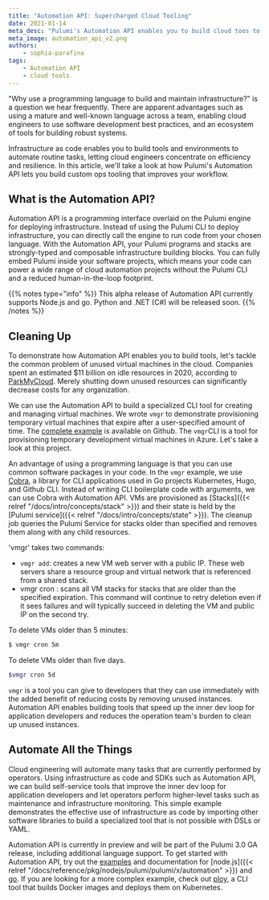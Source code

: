 ```yaml
---
title: "Automation API: Supercharged Cloud Tooling"
date: 2021-01-14
meta_desc: "Pulumi's Automation API enables you to build cloud toos to increase developer productivity."
meta_image: automation_api_v2.png
authors:
    - sophia-parafina
tags:
    - Automation API
    - cloud tools
---
```


"Why use a programming language to build and maintain infrastructure?" is a question we hear frequently. There are apparent advantages such as using a mature and well-known language across a team, enabling cloud engineers to use software development best practices, and an ecosystem of tools for building robust systems.

Infrastructure as code enables you to build tools and environments to automate routine tasks, letting cloud engineers concentrate on efficiency and resilience. In this article, we'll take a look at how Pulumi's Automation API lets you build custom ops tooling that improves your workflow.

<!--more-->

## What is the Automation API?

Automation API is a programming interface overlaid on the Pulumi engine for deploying infrastructure. Instead of using the Pulumi CLI to deploy infrastructure, you can directly call the engine to run code from your chosen language. With the Automation API, your Pulumi programs and stacks are strongly-typed and composable infrastructure building blocks. You can fully embed Pulumi inside your software projects, which means your code can power a wide range of cloud automation projects without the Pulumi CLI and a reduced human-in-the-loop footprint.

{{% notes type="info" %}}
This alpha release of Automation API currently supports Node.js and go. Python and .NET (C#) will be released soon.
{{% /notes %}}

## Cleaning Up

To demonstrate how Automation API enables you to build tools, let's tackle the common problem of unused virtual machines in the cloud. Companies spent an estimated $11 billion on idle resources in 2020, according to [ParkMyCloud](https://www.parkmycloud.com/blog/cloud-computing-growth/). Merely shutting down unused resources can significantly decrease costs for any organization.

We can use the Automation API to build a specialized CLI tool for creating and managing virtual machines. We wrote `vmgr` to demonstrate provisioning temporary virtual machines that expire after a user-specified amount of time. The [complete example](https://github.com/pulumi/automation-api-examples/tree/main/go/vm_manager_azure) is available on Github.  The `vmgr`CLI is a tool for provisioning temporary development virtual machines in Azure. Let's take a look at this project.

An advantage of using a programming language is that you can use common software packages in your code. In the `vmgr` example, we use [Cobra](https://github.com/spf13/cobra), a library for CLI applications used in Go projects Kubernetes, Hugo, and Github CLI. Instead of writing CLI boilerplate code with arguments, we can use Cobra with Automation API. VMs are provisioned as [Stacks]({{< relref "/docs/intro/concepts/stack" >}}) and their state is held by the [Pulumi service]({{< relref "/docs/intro/concepts/state" >}}). The cleanup job queries the Pulumi Service for stacks older than specified and removes them along with any child resources.

'vmgr' takes two commands:

- `vmgr add`: creates a new VM web server with a public IP. These web servers share a resource group and virtual network that is referenced from a shared stack.
- vmgr cron <expiration>: scans all VM stacks for stacks that are older than the specified expiration. This command will continue to retry deletion even if it sees failures and will typically succeed in deleting the VM and public IP on the second try.

To delete VMs older than 5 minutes:

```bash
$ vmgr cron 5m
```

To delete VMs older than five days.

```bash
$vmgr cron 5d
```

`vmgr` is a tool you can give to developers that they can use immediately with the added benefit of reducing costs by removing unused instances. Automation API enables building tools that speed up the inner dev loop for application developers and reduces the operation team's burden to clean up unused instances.

## Automate All the Things

Cloud engineering will automate many tasks that are currently performed by operators. Using infrastructure as code and SDKs such as Automation API, we can build self-service tools that improve the inner dev loop for application developers and let operators perform higher-level tasks such as maintenance and infrastructure monitoring. This simple example demonstrates the effective use of infrastructure as code by importing other software libraries to build a specialized tool that is not possible with DSLs or YAML.

Automation API is currently in preview and will be part of the Pulumi 3.0 GA release, including additional language support. To get started with Automation API, try out the [examples](https://github.com/pulumi/automation-api-examples) and documentation for [node.js]({{< relref "/docs/reference/pkg/nodejs/pulumi/pulumi/x/automation" >}}) and [go](https://pkg.go.dev/github.com/pulumi/pulumi/sdk/v2/go/x/auto). If you are looking for a more complex example, check out [ploy](https://github.com/jaxxstorm/ploy), a CLI tool that builds  Docker images and deploys them on Kubernetes.
